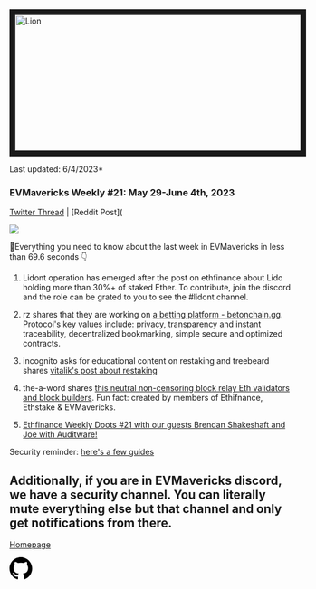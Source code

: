 <meta name="viewport" content="width=device-width,initial-scale=1">
<link rel="stylesheet" href="https://etheralpha.github.io/readme-themes/deep-blue.css">
    
<a href="https://looksrare.org/collections/0x7dDAA898D33D7aB252Ea5F89f96717c47B2fEE6e#items" target="_blank">
    <svg height="40" width="40" aria-hidden="true" viewBox="0 0 16 16" version="1.1" width="32" data-view-component="true" class="octicon octicon-mark-github v-align-left">
      <img src="https://i.imgur.com/XnxhIpb.png" 
alt="Lion" width="640" height="240" border=10" />
</a>    
                                            
                                             
Last updated: 6/4/2023*
                                        
### EVMavericks Weekly #21: May 29-June 4th, 2023
                                              
[Twitter Thread]() | [Reddit Post](
                                              
![](https://i.imgur.com/3Kdf9XX.png)
                                            
🦁Everything you need to know about the last week in EVMavericks in less than 69.6 seconds 👇

1. Lidont operation has emerged after the post on ethfinance about Lido holding more than 30%+ of staked Ether. To contribute, join the discord and the role can be grated to you to see the #lidont channel.

2. rz shares that they are working on [a betting platform - betonchain.gg](betonchain.gg). Protocol's key values include: privacy, transparency and instant traceability, decentralized bookmarking, simple secure and optimized contracts.

3. incognito asks for educational content on restaking and treebeard shares [vitalik's post about restaking](https://vitalik.ca/general/2023/05/21/dont_overload.html)

4. the-a-word shares [this neutral non-censoring block relay Eth validators and block builders](https://aestus.live/). Fun fact: created by members of Ethifnance, Ethstake & EVMavericks.

5. [Ethfinance Weekly Doots #21 with our guests Brendan Shakeshaft and Joe with Auditware!](https://www.youtube.com/watch?v=3aFebk70Nxc&ab_channel=EVMavericks-Ethfinance)

Security reminder: [here's a few guides](https://i.imgur.com/a/DSvQrXs.png)

Additionally, if you are in EVMavericks discord, we have a security channel. You can literally mute everything else but that channel and only get notifications from there.
---
                                              
[Homepage](https://evmavericks-weekly.netlify.app)

    
<a id="github-link" href="https://github.com/etheralpha/evm-updates/" target="_blank">
  <svg height="40" width="40" aria-hidden="true" viewBox="0 0 16 16" version="1.1" width="32" data-view-component="true" class="octicon octicon-mark-github v-align-middle">
      <path fill-rule="evenodd" d="M8 0C3.58 0 0 3.58 0 8c0 3.54 2.29 6.53 5.47 7.59.4.07.55-.17.55-.38 0-.19-.01-.82-.01-1.49-2.01.37-2.53-.49-2.69-.94-.09-.23-.48-.94-.82-1.13-.28-.15-.68-.52-.01-.53.63-.01 1.08.58 1.23.82.72 1.21 1.87.87 2.33.66.07-.52.28-.87.51-1.07-1.78-.2-3.64-.89-3.64-3.95 0-.87.31-1.59.82-2.15-.08-.2-.36-1.02.08-2.12 0 0 .67-.21 2.2.82.64-.18 1.32-.27 2-.27.68 0 1.36.09 2 .27 1.53-1.04 2.2-.82 2.2-.82.44 1.1.16 1.92.08 2.12.51.56.82 1.27.82 2.15 0 3.07-1.87 3.75-3.65 3.95.29.25.54.73.54 1.48 0 1.07-.01 1.93-.01 2.2 0 .21.15.46.55.38A8.013 8.013 0 0016 8c0-4.42-3.58-8-8-8z"></path>
  </svg>
</a>




